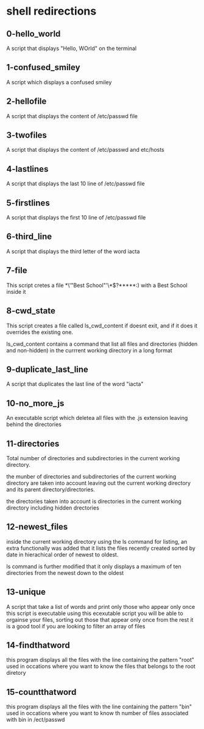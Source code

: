 # shell redirections

## 0-hello_world
A script that displays "Hello, WOrld" on the terminal

## 1-confused_smiley
A script which displays a confused smiley

## 2-hellofile
A script that displays the content of /etc/passwd file

## 3-twofiles
A script that displays the content of /etc/passwd and etc/hosts

## 4-lastlines
A script that displays the last 10 line of /etc/passwd file

## 5-firstlines
A script that displays the first 10 line of /etc/passwd file

## 6-third_line
A script that displays the third letter of the word iacta

## 7-file
This script cretes a file \*\\'"Best School"\'\\*$\?\*\*\*\*\*:) with a Best School inside it

## 8-cwd_state
This script creates a file called ls_cwd_content if doesnt exit, and if it does it overrides the existing one.

ls_cwd_content contains a command that list all files and directories (hidden and non-hidden) in the currrent working directory in a long format

## 9-duplicate_last_line
A script that duplicates the last line of the word "iacta"

## 10-no_more_js
An executable script which deletea all files with the .js extension leaving behind the directories

## 11-directories
Total number of directories and subdirectories in the current working directory.

the munber of directories and subdirectories of the current working directory are taken into account leaving out the current working directory and its parent directory/directories.

the directories taken into account is directories in the current working directory including hidden drectories

## 12-newest_files

inside the current working directory using the ls command for listing, an extra functionally was added that it lists the files recently created sorted by date in hierachical order of newest to oldest.

ls command is further modified that it only displays a maximum of ten directories from the newest down to the oldest

## 13-unique

A script that take a list of words and print only those who appear only once
this script is executable
using this ecexutable script you will be able to orgainse your files, sorting out those that appear only once from the rest
it is a good tool if you are looking to filter an array of files

## 14-findthatword

this program displays all the files with the line containing the pattern "root"
used in occations where you want to know the files that belongs to the root diretory

## 15-countthatword
this program displays all the files with the line containing the pattern "bin"
used in occations where you want to know th number of files associated with bin in /ect/passwd
